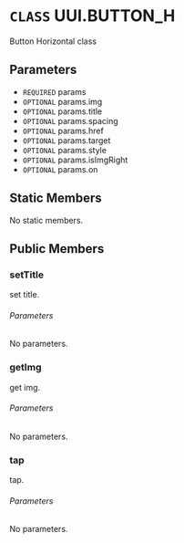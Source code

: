 # `CLASS` UUI.BUTTON_H
Button Horizontal class

## Parameters
* `REQUIRED` params 
* `OPTIONAL` params.img 
* `OPTIONAL` params.title 
* `OPTIONAL` params.spacing 
* `OPTIONAL` params.href 
* `OPTIONAL` params.target 
* `OPTIONAL` params.style 
* `OPTIONAL` params.isImgRight 
* `OPTIONAL` params.on 

## Static Members
No static members.

## Public Members

### setTitle
set title.
###### Parameters
No parameters.

### getImg
get img.
###### Parameters
No parameters.

### tap
tap.
###### Parameters
No parameters.
